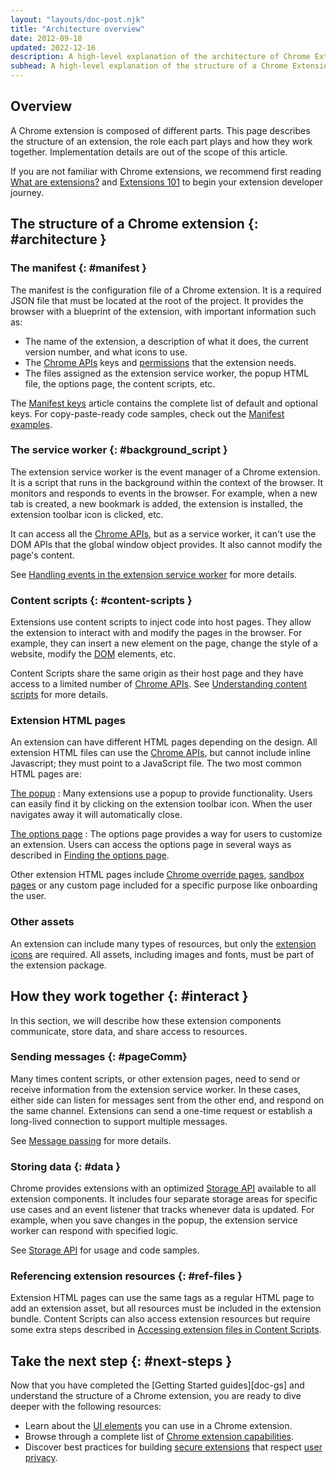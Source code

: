 ```yaml
---
layout: "layouts/doc-post.njk"
title: "Architecture overview"
date: 2012-09-18
updated: 2022-12-16
description: A high-level explanation of the architecture of Chrome Extensions.
subhead: A high-level explanation of the structure of a Chrome Extension.
---
```


## Overview

A Chrome extension is composed of different parts. This page describes the structure of an extension, the role each part plays and how they work together. Implementation details are out of the scope of this article.

If you are not familiar with Chrome extensions, we recommend first reading [What are extensions?][doc-overview] and [Extensions 101][doc-ext-101] to begin your extension developer journey.

## The structure of a Chrome extension {: #architecture }

### The manifest {: #manifest }

The manifest is the configuration file of a Chrome extension. It is a required JSON file that must be located at the root of the project. It provides the browser with a blueprint of the extension, with important information such as:

- The name of the extension, a description of what it does, the current version number, and what icons to use.
- The [Chrome APIs][api-ref] keys and [permissions][doc-perms] that the extension needs.
- The files assigned as the extension service worker, the popup HTML file, the options page, the content scripts, etc.

The [Manifest keys][doc-manifest] article contains the complete list of default and optional keys. For copy-paste-ready code samples, check out the [Manifest examples][doc-manifest-examples].

### The service worker {: #background_script }

The extension service worker is the event manager of a Chrome extension. It is a script that runs in the background within the context of the browser. It monitors and responds to events in the browser. For example, when a new tab is created, a new bookmark is added, the extension is installed, the extension toolbar icon is clicked, etc.

It can access all the [Chrome APIs][api-ref], but as a service worker, it can't use the DOM APIs that the global window object provides. It also cannot modify the page's content.

See [Handling events in the extension service worker][doc-sw] for more details. 

### Content scripts {: #content-scripts }

Extensions use content scripts to inject code into host pages. They allow the extension to interact with and modify the pages in the browser. For example, they can insert a new element on the page, change the style of a website, modify the [DOM][mdn-dom] elements, etc. 

Content Scripts share the same origin as their host page and they have access to a limited number of [Chrome APIs][api-ref]. See [Understanding content scripts][doc-content-scripts] for more details.

### Extension HTML pages

An extension can have different HTML pages depending on the design. All extension HTML files can use the [Chrome APIs][api-ref], but cannot include inline Javascript; they must point to a JavaScript file. The two most common HTML pages are:

[The popup][doc-popup]
: Many extensions use a popup to provide functionality. Users can easily find it by clicking on the extension toolbar icon. When the user navigates away it will automatically close.

[The options page][doc-options]
: The options page provides a way for users to customize an extension. Users can access the options page in several ways as described in [Finding the options page][doc-options-view].

Other extension HTML pages include [Chrome override pages][doc-override], [sandbox pages][doc-sandbox] or any custom page included for a specific purpose like onboarding the user.

### Other assets

An extension can include many types of resources, but only the [extension icons][manifest-icons] are required. All assets, including images and fonts, must be part of the extension package.

## How they work together {: #interact }

In this section, we will describe how these extension components communicate, store data, and share access to resources.

### Sending messages {: #pageComm}

Many times content scripts, or other extension pages, need to send or receive information from the extension service worker. In these cases, either side can listen for messages sent from the other end, and respond on the same channel. Extensions can send a one-time request or establish a long-lived connection to support multiple messages.

See [Message passing][doc-messages] for more details.

### Storing data {: #data }

Chrome provides extensions with an optimized [Storage API][api-storage] available to all extension components. It includes four separate storage areas for specific use cases and an event listener that tracks whenever data is updated. For example, when you save changes in the popup, the extension service worker can respond with specified logic.

See [Storage API][api-storage] for usage and code samples.

### Referencing extension resources {: #ref-files }

Extension HTML pages can use the same tags as a regular HTML page to add an extension asset, but all resources must be included in the extension bundle. Content Scripts can also access extension resources but require some extra steps described in [Accessing extension files in Content Scripts][doc-ref].

## Take the next step {: #next-steps }

Now that you have completed the [Getting Started guides][doc-gs] and understand the structure of a Chrome extension, you are ready to dive deeper with the following resources:

- Learn about the [UI elements][doc-ui] you can use in a Chrome extension.
- Browse through a complete list of [Chrome extension capabilities][doc-dev-guide].
- Discover best practices for building [secure extensions][doc-secure] that respect [user privacy][doc-privacy]. 

[api-ref]: /docs/extensions/reference
[api-storage]: /docs/extensions/reference/storage
[doc-content-scripts]: /docs/extensions/mv3/content_scripts
[doc-dev-guide]: /docs/extensions/mv3/devguide
[doc-ext-101]: /docs/extensions/mv3/getstarted/extensions-101
[doc-manifest-examples]: /docs/extensions/mv3/manifest#manifest-examples
[doc-manifest]: /docs/extensions/mv3/manifest
[doc-messages]: /docs/extensions/mv3/messaging
[doc-options-view]: /docs/extensions/mv3/options#view_page
[doc-options]: /docs/extensions/mv3/options
[doc-override]: /docs/extensions/mv3/override
[doc-overview]: /docs/extensions/mv3/overview
[doc-perms]: /docs/extensions/mv3/declare_permissions/
[doc-popup]: /docs/extensions/mv3/user_interface#popup
[doc-privacy]: /docs/extensions/mv3/user_privacy/
[doc-ref]: /docs/extensions/mv3/content_scripts/#files
[doc-sandbox]: /docs/extensions/mv3/manifest/sandbox/
[doc-secure]: /docs/extensions/mv3/security/
[doc-sw]: /docs/extensions/mv3/service_workers/
[doc-ui]: /docs/extensions/mv3/user_interface
[manifest-icons]: /docs/extensions/mv3/manifest/icons/
[mdn-dom]: https://developer.mozilla.org/docs/Web/API/Document_Object_Model
